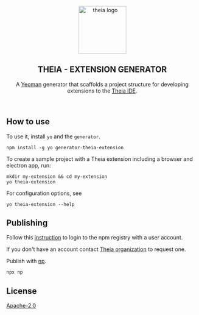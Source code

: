 <div align='center'>
<br />
<img src='https://raw.githubusercontent.com/theia-ide/generator-theia-extension/master/logo/theia.svg?sanitize=true' alt='theia logo' width='125'>

<h2>THEIA - EXTENSION GENERATOR</h2>

A [Yeoman](yeoman.io) generator that scaffolds a project structure for developing extensions to the [Theia IDE](https://github.com/theia-ide/theia).

<br />

</div>


## How to use

To use it, install `yo` and the `generator`.

```
npm install -g yo generator-theia-extension
```

To create a sample project with a Theia extension including a browser and electron app, run:

```
mkdir my-extension && cd my-extension
yo theia-extension
```

For configuration options, see

```
yo theia-extension --help
```


## Publishing

Follow this [instruction](https://docs.npmjs.com/cli/adduser) to login to the npm registry with a user account.

If you don't have an account contact [Theia organization](https://www.npmjs.com/~theia) to request one.

Publish with [np](https://github.com/sindresorhus/np#np--).

    npx np


## License

[Apache-2.0](LICENSE)
